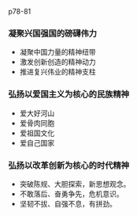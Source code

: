 p78-81

### 凝聚兴国强国的磅礴伟力

- 凝聚中国力量的精神纽带
- 激发创新创造的精神动力
- 推进复兴伟业的精神支柱
### 弘扬以爱国主义为核心的民族精神
- 爱大好河山
- 爱骨肉同胞
- 爱祖国文化
- 爱自己国家
### 弘扬以改革创新为核心的时代精神
- 突破陈规、大胆探索，新思想观念。
- 不敢落后、奋勇争先，危机意识。
- 坚韧不拔、自强不息，有拼劲。